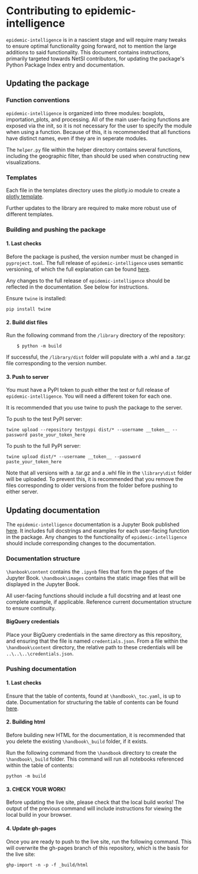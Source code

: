 # Contributing to epidemic-intelligence
`epidemic-intelligence` is in a nascient stage and will require many tweaks to ensure optimal functionality going forward, not to mention the large additions to said functionality. This document contains instructions, primarily targeted towards NetSI contributors, for updating the package's Python Package Index entry and documentation. 

## Updating the package
### Function conventions
`epidemic-intelligence` is organized into three modules: boxplots, importation_plots, and processing. All of the main user-facing functions are exposed via the init, so it is not necessary for the user to specify the module when using a function. Because of this, it is recommended that all functions have distinct names, even if they are in seperate modules. 

The `helper.py` file within the helper directory contains several functions, including the geographic filter, than should be used when constructing new visualizations. 

### Templates
Each file in the templates directory uses the plotly.io module to create a [plotly template](https://plotly.com/python/templates/).

Further updates to the library are required to make more robust use of different templates. 

### Building and pushing the package
#### 1. Last checks
Before the package is pushed, the version number must be changed in `pyproject.toml`. The full release of `epidemic-intelligence` uses semantic versioning, of which the full explanation can be found [here](https://semver.org/).

Any changes to the full release of `epidemic-intelligence` should be reflected in the documentation. See below for instructions. 

Ensure `twine` is installed:
```
pip install twine
```

#### 2. Build dist files
Run the following command from the `/library` directory of the repository:
```
    $ python -m build
```

If successful, the `/library/dist` folder will populate with a .whl and a .tar.gz file corresponding to the version number. 

#### 3. Push to server
You must have a PyPI token to push either the test or full release of `epidemic-intelligence`. You will need a different token for each one. 

It is recommended that you use twine to push the package to the server. 

To push to the test PyPI server: 
```
twine upload --repository testpypi dist/* --username __token__ --password paste_your_token_here
```
To push to the full PyPI server:
```
twine upload dist/* --username __token__ --password paste_your_token_here
```

Note that all versions with a .tar.gz and a .whl file in the `\library\dist` folder will be uploaded. To prevent this, it is recommended that you remove the files corresponding to older versions from the folder before pushing to either server. 

## Updating documentation
The `epidemic-intelligence` documentation is a Jupyter Book published [here](url). It includes full docstrings and examples for each user-facing function in the package. Any changes to the functionality of `epidemic-intelligence` should include corresponding changes to the documentation. 

### Documentation structure
`\hanbook\content` contains the `.ipynb` files that form the pages of the Jupyter Book. `\handbook\images` contains the static image files that will be displayed in the Jupyter Book. 

All user-facing functions should include a full docstring and at least one complete example, if applicable. Reference current documentation structure to ensure continuity. 

#### BigQuery credentials
Place your BigQuery credentials in the same directory as this repository, and ensuring that the file is named `credentials.json`. From a file within the `\handbook\content` directory, the relative path to these credentials will be `..\..\..\credentials.json`.  

### Pushing documentation
#### 1. Last checks
Ensure that the table of contents, found at `\handbook\_toc.yaml`, is up to date. Documentation for structuring the table of contents can be found [here](https://jupyterbook.org/en/stable/structure/toc.html). 

#### 2. Building html
Before building new HTML for the documentation, it is recommended that you delete the existing `\handbook\_build` folder, if it exists. 

Run the following command from the `\handbook` directory to create the `\handbook\_build` folder. This command will run all notebooks referenced within the table of contents:
```
python -m build
```

#### 3. CHECK YOUR WORK!
Before updating the live site, please check that the local build works! The output of the previous command will include instructions for viewing the local build in your browser. 

#### 4. Update gh-pages
Once you are ready to push to the live site, run the following command. This will overwrite the gh-pages branch of this repository, which is the basis for the live site:
```
ghp-import -n -p -f _build/html
```